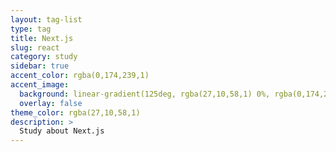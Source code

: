 ```yaml
---
layout: tag-list
type: tag
title: Next.js
slug: react
category: study
sidebar: true
accent_color: rgba(0,174,239,1)
accent_image:
  background: linear-gradient(125deg, rgba(27,10,58,1) 0%, rgba(0,174,239,1) 80%)
  overlay: false
theme_color: rgba(27,10,58,1)
description: >
  Study about Next.js
---
```

